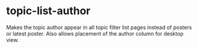 # topic-list-author
Makes the topic author appear in all topic filter list pages instead of posters or latest poster.  Also allows placement of the author column for desktop view.
